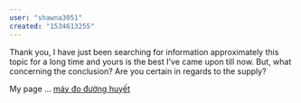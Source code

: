 ```yaml
---
user: "shawna3051"
created: "1534613255"
---
```


Thank you, I have just been searching for information approximately this topic for a long time and yours is the best I've 
came upon till now. But, what concerning the conclusion? Are you certain in regards to the supply?



My page ... <a href="https://ytenamgiao.com/">máy đo đường huyết</a>
